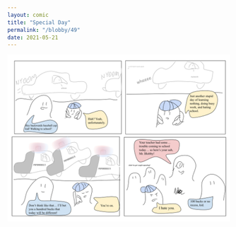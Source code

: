 ```yaml
---
layout: comic
title: "Special Day"
permalink: "/blobby/49"
date: 2021-05-21
---
```

<img src="/comicsimages/05-21-21-Special-Day.svg"/>